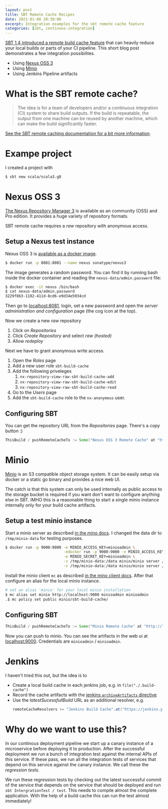 ```yaml
---
layout: post
title: SBT Remote Cache Recipes
date: 2021-01-08 20:30:00
excerpt: Integration examples for the sbt remote cache feature
categories: [sbt, continous-integration]
---
```


[SBT 1.4 introduced a remote build cache feature](https://www.scala-sbt.org/1.x/docs/Remote-Caching.html) that
can heavily reduce your local builds or parts of your CI pipeline. This short blog post demonstrates a few
integration possibilites.

- Using [Nexus OSS 3](https://help.sonatype.com/repomanager3)
- Using [Minio](https://min.io/)
- Using Jenkins Pipeline artifacts


# What is the SBT remote cache?

> The idea is for a team of developers and/or a continuous integration (CI) system to share build outputs. If the build is repeatable, the output from one machine can be reused by another machine, which can make the build significantly faster.

[See the SBT remote caching documentation for a bit more information](https://www.scala-sbt.org/1.x/docs/Remote-Caching.html).


# Exampe project

I created a project with

```bash
$ sbt new scala/scala3.g8
```

# Nexus OSS 3

[The Nexus Repository Manager 3](https://de.sonatype.com/nexus/repository-oss) is available as an community (OSS) and Pro
edition. It provides a huge variety of repository formats.

SBT remote cache requires a _raw_ repository with anonymous access.

## Setup a Nexus test instance

Nexus OSS 3 is [available as a docker image](https://hub.docker.com/r/sonatype/nexus3/).

```bash
$ docker run -p 8081:8081 --name nexus sonatype/nexus3
```

The image generates a random password. You can find it by running bash inside the docker
container and reading the `nexus-data/admin.password` file:

```bash
$ docker exec -it nexus /bin/bash
$ cat nexus-data/admin.password
3229f863-1102-411d-8cd6-e9d34e5934cd
``` 

Then go to [localhost:8081](http://localhost:8081), login, set a new password and open the _server administration and configuration_
page (the cog icon at the top).

Now we create a new _raw_ repository

1. Click on _Repositories_
2. Click _Create Repository_ and select _raw (hosted)_
3. Allow _redeploy_

Next we have to grant anonymous write access.

1. Open the _Roles_ page
2. Add a new user role `sbt-build-cache`
3. Add the following priveleges
    1. `nx-repository-view-raw-sbt-build-cache-add`
    2. `nx-repository-view-raw-sbt-build-cache-edit`
    3. `nx-repository-view-raw-sbt-build-cache-read`
4. Go to the _Users_ page
5. Add the `sbt-build-cache` role to the `nx-anonymous` user.

## Configuring SBT

You can get the repository URL from the _Repositories_ page. There's a _copy_ button :)

```scala
ThisBuild / pushRemoteCacheTo := Some("Nexus OSS 3 Remote Cache" at "http://localhost:8081/repository/sbt-build-cache/")
```

# Minio

[Minio](https://min.io/) is an S3 compatible object storage system. It can be easily setup via docker
or a static go binary and provides a nice web UI.

The catch is that this system can only be used internally as public access to the storage bucket is required
if you want don't want to configure anything else in SBT. IMHO this is a reasonable thing to start a single
minio instance internally only for your build cache artifacts.

## Setup a test minio instance

Start a minio server as described [in the mino docs](https://min.io/download).
I changed the data dir to `/tmp/minio-data` for testing purposes.


```bash
$ docker run -p 9000:9000 -e MINIO_ACCESS_KEY=minioadmin \
                          -edocker run -p 9000:9000 -e MINIO_ACCESS_KEY=minioadmin \
                          -e MINIO_SECRET_KEY=minioadmin \
                          -v /tmp/minio-data:/data minio/minio server /data MINIO_SECRET_KEY=minioadmin \
                          -v /tmp/minio-data:/data minio/minio server /data
```

Install the minio client `mc` as described [in the mino client docs](https://docs.min.io/docs/minio-client-quickstart-guide.html).
After that configure an alias for the local minio instance.

```bash
# set an alias 'minio' for your local minio installation
$ mc alias set minio http://localhost:9000 minioadmin minioadmin
.$ mc policy set public minio/sbt-build-cache/
```

## Configuring SBT

```scala
ThisBuild / pushRemoteCacheTo := Some("Minio Remote Cache" at "http://localhost:9000/sbt-build-cache")
```

Now you can push to minio. You can see the artifacts in the web ui at [localhost:9000](http://localhost:9000).
Credentials are `minioadmin` / `minioadmin`.

# Jenkins

I haven't tried this out, but the idea is to

- Create a local build cache in each jenkins job, e.g. in `file("./.build-cache")`
- Record the cache artifacts with the [jenkins `archiveArtifacts` directive](https://www.jenkins.io/doc/pipeline/tour/tests-and-artifacts/)
- Use the _latestSucessfullBuild_ URL as an additional resolver, e.g.
  ```scala
  remoteCacheResolvers += "Jenkins Build Cache".at("https://jenkins.your-company.com/job/my-application/lastSuccessfulBuild")
  ```

# Why do we want to use this?

In our continous deployment pipeline we start up a canary instance of a microservice before deploying it to production.
After the successful deployment we run a bunch of integration test against the internal APIs of this service. If these
pass, we run all the integration tests of services that depend on this service against the canary instance. We call these
the _regression tests_. 

We run these regression tests by checking out the latest successful commit of the service that depends on the service
that should be deployed and run `sbt IntergrationTest / test`. This needs to compile almost the complete application.
With the help of a build cache this can run the test almost immediately!
